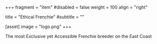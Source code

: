 +++
fragment = "item"
#disabled = false
weight = 100 
align = "right"

title = "Ethical Frenchie"
#subtitle = ""

[asset]
  image = "logo.png"
+++

The most Exclusive yet Accessible Frenchie breeder on the East Coast